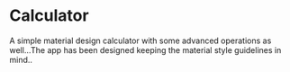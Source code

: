 # Calculator
A simple material design calculator with some advanced operations as well...The app has been designed keeping the material style guidelines in mind..
